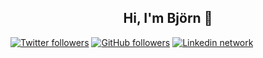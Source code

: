 <h2 align="center">Hi, I'm Björn 👋</h2>

[![Twitter followers](https://img.shields.io/twitter/follow/bjoern_rave?style=social)](https://twitter.com/bjoern_rave)
[![GitHub followers](https://img.shields.io/github/followers/BjoernRave?style=social)](https://github.com/BjoernRave)
[![Linkedin network](https://img.shields.io/badge/LinkedIn-blue?style=social&logo=linkedin)](https://www.linkedin.com/in/bjoern-rave/)
